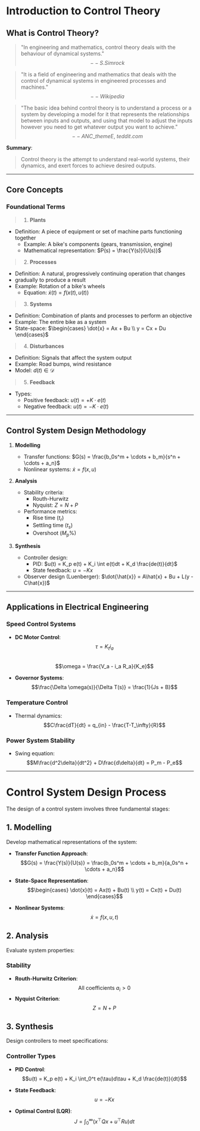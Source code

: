 # Introduction to Control Theory

## What is Control Theory?

> "In engineering and mathematics, control theory deals with the behaviour of dynamical systems."  
>$$ --{S. Simrock}$$

> "It is a field of engineering and mathematics that deals with the control of dynamical systems in engineered processes and machines."  
> $$ --Wikipedia$$

> "The basic idea behind control theory is to understand a process or a system by developing a model for it that represents the relationships between inputs and outputs, and using that model to adjust the inputs however you need to get whatever output you want to achieve."  
>  $$--ANC\_themeE,\ teddit.com$$

**Summary**:  
>Control theory is the attempt to understand real-world systems, their dynamics, and exert forces to achieve desired outputs.

---

## Core Concepts

### Foundational Terms
>1. **Plants**  
- Definition: A piece of equipment or set of machine parts functioning together  
   - Example: A bike's components (gears, transmission, engine)  
   - Mathematical representation: $P(s) = \frac{Y(s)}{U(s)}$

>2. **Processes**  
- Definition: A natural, progressively continuing operation that changes
- gradually to produce a result  
- Example: Rotation of a bike's wheels  
   - Equation: $\dot{x}(t) = f(x(t), u(t))$

>3. **Systems**  
- Definition: Combination of plants and processes to perform an objective  
- Example: The entire bike as a system  
- State-space: $\begin{cases} \dot{x} = Ax + Bu \\ y = Cx + Du \end{cases}$

>4. **Disturbances**  
- Definition: Signals that affect the system output  
- Example: Road bumps, wind resistance  
- Model: $d(t) \in \mathcal{D}$

>5. **Feedback**  
- Types:  
    - Positive feedback: $u(t) = +K\cdot e(t)$  
    - Negative feedback: $u(t) = -K\cdot e(t)$  

---

## Control System Design Methodology

1. **Modelling**  
   - Transfer functions: $G(s) = \frac{b_0s^m + \cdots + b_m}{s^n + \cdots + a_n}$  
   - Nonlinear systems: $\dot{x} = f(x,u)$

2. **Analysis**  
   - Stability criteria:  
     - Routh-Hurwitz  
     - Nyquist: $Z = N + P$  
   - Performance metrics:  
     - Rise time ($t_r$)  
     - Settling time ($t_s$)  
     - Overshoot ($M_p\%$)

3. **Synthesis**  
   - Controller design:  
     - PID: $u(t) = K_p e(t) + K_i \int e(t)dt + K_d \frac{de(t)}{dt}$  
     - State feedback: $u = -Kx$  
   - Observer design (Luenberger): $\dot{\hat{x}} = A\hat{x} + Bu + L(y - C\hat{x})$

---

## Applications in Electrical Engineering

### Speed Control Systems
- **DC Motor Control**:  
  $$\tau = K_t i_a$$  
  $$\omega = \frac{V_a - i_a R_a}{K_e}$$

- **Governor Systems**:  
  $$\frac{\Delta \omega(s)}{\Delta T(s)} = \frac{1}{Js + B}$$

### Temperature Control
- Thermal dynamics:  
  $$C\frac{dT}{dt} = q_{in} - \frac{T-T_\infty}{R}$$

### Power System Stability
- Swing equation:  
  $$M\frac{d^2\delta}{dt^2} + D\frac{d\delta}{dt} = P_m - P_e$$
---

# Control System Design Process

The design of a control system involves three fundamental stages:

## 1. Modelling
Develop mathematical representations of the system:
- **Transfer Function Approach**:
  $$G(s) = \frac{Y(s)}{U(s)} = \frac{b_0s^m + \cdots + b_m}{a_0s^n + \cdots + a_n}$$
  
- **State-Space Representation**:
  $$\begin{cases}
  \dot{x}(t) = Ax(t) + Bu(t) \\
  y(t) = Cx(t) + Du(t)
  \end{cases}$$
  
- **Nonlinear Systems**:
  $$\dot{x} = f(x,u,t)$$

## 2. Analysis
Evaluate system properties:

### Stability
- **Routh-Hurwitz Criterion**:
  $$\text{All coefficients } a_i > 0$$
- **Nyquist Criterion**:
  $$Z = N + P$$


## 3. Synthesis
Design controllers to meet specifications:

### Controller Types
- **PID Control**:
  $$u(t) = K_p e(t) + K_i \int_0^t e(\tau)d\tau + K_d \frac{de(t)}{dt}$$
  
- **State Feedback**:
  $$u = -Kx$$
  
- **Optimal Control (LQR)**:
  $$J = \int_0^\infty (x^\top Qx + u^\top Ru)dt$$
